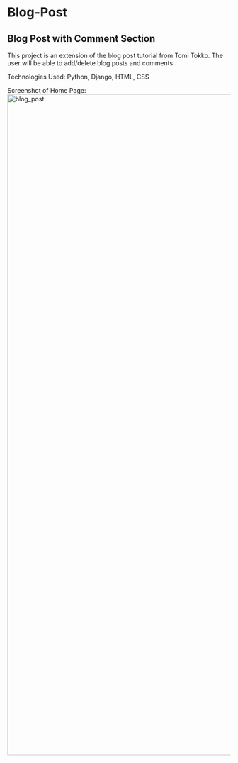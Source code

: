 # Blog-Post
## Blog Post with Comment Section

This project is an extension of the blog post tutorial from Tomi Tokko. The user will be able to add/delete blog posts and comments.

Technologies Used: Python, Django, HTML, CSS

Screenshot of Home Page:
<img width="1492" alt="blog_post" src="https://github.com/savitvitskiy/Blog-Post/assets/44077338/532a8c27-59d8-47cf-b5d3-b5d2dad55b30">
